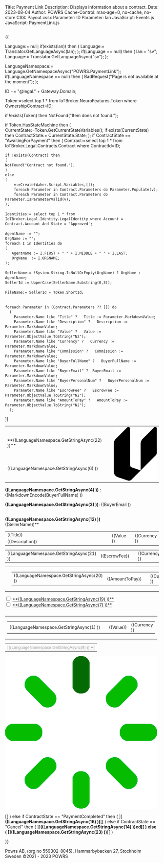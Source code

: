 ﻿Title: Payment Link
Description: Displays information about a contract.
Date: 2023-08-04
Author: POWRS
Cache-Control: max-age=0, no-cache, no-store
CSS: Payout.cssx
Parameter: ID
Parameter: lan
JavaScript: Events.js
JavaScript: PaymentLink.js

<main class="border-radius">
<div class="content">
<b><h2></h2></b>
{{

 Language:= null;
if(exists(lan)) then 
(
  Language:= Translator.GetLanguageAsync(lan);
);
if(Language == null) then 
(
 lan:= "sv";
 Language:= Translator.GetLanguageAsync("sv");
);

LanguageNamespace:= Language.GetNamespaceAsync("POWRS.PaymentLink");
if(LanguageNamespace == null) then 
(
 BadRequest("Page is not available at the moment");
);

ID += "@legal." + Gateway.Domain; 

Token:=select top 1 * from IoTBroker.NeuroFeatures.Token where OwnershipContract=ID;

if !exists(Token) then 
	NotFound("Item does not found.");

if Token.HasStateMachine then
(
	CurrentState:=Token.GetCurrentStateVariables();
	if exists(CurrentState) then
		ContractState:= CurrentState.State;
);
if ContractState == "AwaitingForPayment" then 
(
   Contract:=select top 1 * from IoTBroker.Legal.Contracts.Contract where ContractId=ID;
   
    if !exists(Contract) then
    (
	NotFound("Contract not found.");
    )
    else
    (
	    v:=Create(Waher.Script.Variables,[]);
	    foreach Parameter in Contract.Parameters do Parameter.Populate(v);
	    foreach Parameter in Contract.Parameters do Parameter.IsParameterValid(v);
    );

    Identities:= select top 1 * from IoTBroker.Legal.Identity.LegalIdentity where Account = Contract.Account And State = 'Approved';

    AgentName := "";
    OrgName := "";
    foreach I in Identities do
    (
       AgentName := I.FIRST + " " + I.MIDDLE + " " + I.LAST;
       OrgName  := I.ORGNAME;
    );

    SellerName:= !System.String.IsNullOrEmpty(OrgName) ? OrgName : AgentName;
    SellerId := UpperCase(SellerName.Substring(0,3)); 

    FileName:= SellerId + Token.ShortId;


    foreach Parameter in (Contract.Parameters ?? []) do 
      (
        Parameter.Name like "Title" ?   Title := Parameter.MarkdownValue;
        Parameter.Name like "Description" ?   Description := Parameter.MarkdownValue;
        Parameter.Name like "Value" ?   Value := Parameter.ObjectValue.ToString("N2");
        Parameter.Name like "Currency" ?   Currency := Parameter.MarkdownValue;
        Parameter.Name like "Commission" ?   Commission := Parameter.MarkdownValue;
        Parameter.Name like "BuyerFullName" ?   BuyerFullName := Parameter.MarkdownValue;
        Parameter.Name like "BuyerEmail" ?  BuyerEmail := Parameter.MarkdownValue;
        Parameter.Name like "BuyerPersonalNum" ?   BuyerPersonalNum := Parameter.MarkdownValue;
        Parameter.Name like "EscrowFee" ?   EscrowFee := Parameter.ObjectValue.ToString("N2");
        Parameter.Name like "AmountToPay" ?   AmountToPay := Parameter.ObjectValue.ToString("N2");
      );

]]
<table style="width:100%">
  <tr class="welcomeLbl">     
    <td>**((LanguageNamespace.GetStringAsync(22) ))**    
    </td>
    <td rowspan="3"><img class="vaulterLogo" src="vaulterlogo.svg" alt="Vaulter"/> </td>
  </tr>
  <tr>
    <td>
       ((LanguageNamespace.GetStringAsync(6) ))
    </td>
  </tr>
 <tr>
    <td>
    </td>
  </tr>
</table>

<input type="hidden" value="((LanguageNamespace.GetStringAsync(10) ))" id="SelectedAccountOk"/>
<input type="hidden" value="((LanguageNamespace.GetStringAsync(24) ))" id="SelectedAccountNotOk"/>
<input type="hidden" value="((LanguageNamespace.GetStringAsync(25) ))" id="QrCodeScanMessage"/>
<input type="hidden" value="((LanguageNamespace.GetStringAsync(26) ))" id="QrCodeScanTitle"/>
<input type="hidden" value="((LanguageNamespace.GetStringAsync(27) ))" id="TransactionCompleted"/>
<input type="hidden" value="((LanguageNamespace.GetStringAsync(28) ))" id="TransactionFailed"/>
<input type="hidden" value="((LanguageNamespace.GetStringAsync(29) ))" id="TransactionInProgress"/>

<input type="hidden" value="((Contract.ContractId))" id="contractId"/>
<input type="hidden" value="((BuyerPersonalNum))" id="personalNumber"/>
<input type="hidden" value="((FileName))" id="fileName"/>

**((LanguageNamespace.GetStringAsync(4) ))** : ((MarkdownEncode(BuyerFullName) )) <br/>

**((LanguageNamespace.GetStringAsync(3) ))**:  ((BuyerEmail ))<br/>
<br/>

**((LanguageNamespace.GetStringAsync(12) ))**<br>
((SellerName))**

<div class="item border-radius">
<table style="vertical-align:middle; height:100%;">
 <tr><td style="width:80%"> ((Title))</td>
 <td class="itemPrice"  rowspan="2" > <div class="price">((Value ))</div> <td>
 <td style="width:10%;" rowspan="2" class="currencyLeft"> ((Currency )) </td>
</tr>
 <tr>
  <td style="width:70%"> ((Description))</td>
 </tr>
</table>
</div>
<div class="spaceItem"></div>


<div class="item border-radius">
     <table style="vertical-align:middle; height:100%;">
      <tr>
        <td style="width:80%">((LanguageNamespace.GetStringAsync(21) ))</td>
        <td class="itemPrice"  rowspan="2" ><div class="price">((EscrowFee))</div> <td>
        <td style="width:10%;" rowspan="2" class="currencyLeft"> ((Currency )) </td>
      </tr>
</table>
</div>
  
<div class="spaceItem"></div>

<table style="width:100%">
<tr>
  <td style="width:40%"></td>
  <td style="width:60%">
     <div class="total border-radius">
      <table style="vertical-align:middle; height:100%;">
        <tr>
         <td style="width:70%">((LanguageNamespace.GetStringAsync(20) ))</td>
         <td class="itemPrice"  rowspan="2" ><div class="price">((AmountToPay)) </div> <td>
         <td style="width:10%;" rowspan="2" class="currencyLeft"> ((Currency )) </td>
        </tr>
        <tr>
         <td style="width:70%"> </td>
        </tr>
</table>

</div>
</td>
<tr>
<table>

</div>
<div>
   <input type="checkbox" id="termsAndCondition" name="termsAndCondition" onclick="UserAgree();">
   <label for="termsAndCondition"><a href="https://www.powrs.se/terms-and-conditions-payment-link" target="_blank">**((LanguageNamespace.GetStringAsync(19) ))**</a></label> 
</div>
<div class="spaceItem"></div>
<div>
   <input type="checkbox" id="purchaseAgreement" name="purchaseAgreement" onclick="UserAgree();">
   <label for="purchaseAgreement"><a href="#" onclick="generatePDF();event.preventDefault();" >**((LanguageNamespace.GetStringAsync(7) ))**</a></label> 
</div>

<table style="width:100%">
 <tr>
  <td style="width:100%">
     <div class="total border-radius vaulterDiv">
      <table style="vertical-align:middle; height:100%;">
        <tr>
         <td style="width:80%">((LanguageNamespace.GetStringAsync(1) ))</td>
         <td class="moneyRight itemPrice">((Value))</td>
         <td class="currencyLeft" style="width:10%;" >((Currency ))</td>
        </tr>
      </table>
     </div>
   </td>
 <tr>

<table style="width:100%">
 <tr>
  <td style="width:100%">
    <div class="selectBankDiv">
      <select title="serviceProvidersSelect" name="serviceProvidersSelect" id="serviceProvidersSelect" class="selectBank" disabled>
        <option value="none" selected disabled hidden>((LanguageNamespace.GetStringAsync(9) ))</option>
      </select>
    </div>
  </td>
  </tr>
</table>

<div id="QrCode"></div>
<div id="spinnerContainer">
  <img src="./spinner.gif" alt="loadingSpinner">
</div>

[[
)
else if ContractState == "PaymentCompleted" then 
(
]]**((LanguageNamespace.GetStringAsync(16) ))**[[
)
else if ContractState == "Cancel" then 
(
]]**((LanguageNamespace.GetStringAsync(14) ))**ed[[
)
else 
(
]]**((LanguageNamespace.GetStringAsync(23) ))**[[
)

}}

</div>

</main>
<div class="footer-parent">
  <div class="footer">
   Powrs AB, (org.no 559302-8045), Hammarbybacken 27, Stockholm <br/>Sweden ©2021 - 2023 POWRS 
  </div>
</div>